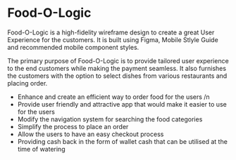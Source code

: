 # Food-O-Logic
Food-O-Logic is a high-fidelity wireframe design to create a great User Experience for the customers. It is built using Figma, Mobile Stlyle Guide and recommended mobile component styles.

The primary purpose of Food-O-Logic is to provide tailored user experience to the end customers while making the payment seamless. It also furnishes the customers with the option to select dishes from various restaurants and placing order. 

* Enhance and create an efficient way to order food for the users /n
* Provide user friendly and attractive app that would make it easier to use for the users
* Modify the navigation system for searching the food categories
* Simplify the process to place an order
* Allow the users to have an easy checkout process
* Providing cash back in the form of wallet cash that can be utilised at the time of watering
